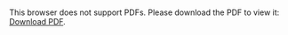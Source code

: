 <object data="christ-in-song/CIS1908pdfs/279.pdf" type="application/pdf" width="100%" height="1024px">
    <embed src="christ-in-song/CIS1908pdfs/279.pdf">
        <p>This browser does not support PDFs. Please download the PDF to view it: <a href="christ-in-song/CIS1908pdfs/279.pdf">Download PDF</a>.</p>
    </embed>
</object>

